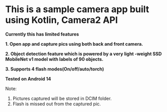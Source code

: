 # This is a sample camera app built using Kotlin, Camera2 API

**Currently this has limited features**

**1. Open app and capture pics using both back and front camera.**

**2. Object detection feature which is powered by a very light -weight SSD MobileNet v1 model with labels of 90 objects.**


**3. Supports 4 flash modes(On/off/auto/torch)**

**Tested on Android 14**

Note: 
1. Pictures captured will be stored in DCIM folder. 
2. Flash is missed out from the captured pic.
